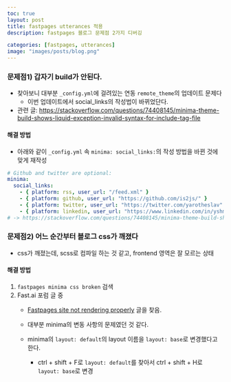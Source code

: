 ```yaml
---
toc: true
layout: post
title: fastpages utterances 적용
description: fastpages 블로그 문제점 2가지 디버깅

categories: [fastpages, utterances]
image: "images/posts/blog.png"
---
```


### 문제점1) 갑자기 build가 안된다.
- 찾아보니 대부분 `_config.yml`에 걸려있는 연동 `remote_theme`의 업데이트 문제다
    - 이번 업데이트에서 social_links의 작성법이 바뀌었단다.
- 관련 글: https://stackoverflow.com/questions/74408145/minima-theme-build-shows-liquid-exception-invalid-syntax-for-include-tag-file

#### 해결 방법
- 아래와 같이 `_config.yml` 속 `minima: social_links:`의 작성 방법을 바뀐 것에 맞게 재작성

```yml
# Github and twitter are optional:
minima:
  social_links:
    - { platform: rss, user_url: "/feed.xml" }
    - { platform: github, user_url: "https://github.com/is2js/" }
    - { platform: twitter, user_url: "https://twitter.com/yarotheslav" }
    - { platform: linkedin, user_url: "https://www.linkedin.com/in/yshmarov/" }
# -> https://stackoverflow.com/questions/74408145/minima-theme-build-shows-liquid-exception-invalid-syntax-for-include-tag-file

```
### 문제점2) 어느 순간부터 블로그 css가 깨졌다

- css가 깨졌는데, scss로 컴파일 하는 것 같고, frontend 영역은 잘 모르는 상태

#### 해결 방법
1. `fastpages minima css broken` 검색
2. Fast.ai 포럼 글 중 
    - [Fastpages site not rendering properly](https://forums.fast.ai/t/fastpages-site-not-rendering-properly/104230) 글을 찾음.

    - 대부분 minima의 변동 사항의 문제였던 것 같다.
    - minima의 `layout: default`의 layout 이름을 `layout: base`로 변경했다고 한다.
        - ctrl + shift + F로 `layout: default`를 찾아서 ctrl + shift + H로 `layout: base`로 변경
        